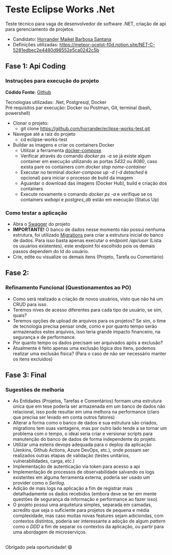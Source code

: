 # Teste Eclipse Works .Net

Teste técnico para vaga de desenvolvedor de software .NET, criação de api para gerenciamento de projetos.

- Candidato: [Horrander Maikel Barbosa Santana](https://www.linkedin.com/in/horrander/)
- Definições utilizadas: https://meteor-ocelot-f0d.notion.site/NET-C-5281edbec2e4480d98552e5ca0242c5b

## Fase 1: Api Coding

### Instruções para execução do projeto

**Códido Fonte**: [Github](https://github.com/horrander/eclipse-works-test)

<p>Tecnologias utilizadas: .Net, Postgresql, Docker<br>
Pré requisitos par execução: Docker ou Postman, Git, terminal (bash, powershell)</p>

- Clonar o projeto:
  - git clone https://github.com/horrander/eclipse-works-test.git
- Navegue até a raiz do projeto
  - cd eclipse-works-test
- Buildar as imagens e criar os containers Docker
  - Utilizar a ferramenta [docker-compose](https://docs.docker.com/compose/)
  - Verificar através do comando _docker ps -a_ se já existe algum container em execução utilizando as portas _5432_ ou _8080_, caso exista pare os containers com _docker stop nome-container_
  - Executar no terminal _docker-compose up -d_ (_-d detached_ é opcional) para iniciar o processo de build da imagem
  - Aguardar o download das imagens (Docker Hub), build e criação dos containers
  - Execute novamente o comando _docker ps -a_ e verifique se os containers _webapi_ e _postgres_db_ estão em execução (Status Up)

### Como testar a aplicação

- Abra o [Swagger](http://localhost:8080/swagger/index.html) do projeto
- **IMPORTANTE!** O banco de dados nesse momento não possui nenhuma estrutura, foi utilizado [Migrations](https://learn.microsoft.com/en-us/ef/core/managing-schemas/migrations/?tabs=dotnet-core-cli) para criar a estrutura inicial do banco de dados. Para isso basta apenas executar o endpoint _/api/user_ (Lista os usuários existentes), este endpoint foi escolhido pois os demais passos dependem do Id do usuário.
- Crie, edite ou visualize os demais itens (Projeto, Tarefa ou Comentário)

## Fase 2:

### Refinamento Funcional (Questionamentos ao PO)

- Como será realizado a criação de novos usuários, visto que não há um CRUD para isso.
- Teremos níves de acesso diferentes para cada tipo de usuário, se sim, quais?
- Teremos opções de upload de arquivos para os projetos? Se sim, o time de tecnologia precisa pensar onde, como e por quanto tempo serão armazenados estes arquivos, isso teria grande impacto financeiro, na segurança e de performance.
- Por quanto tempo os dados precisam ser arquivados após a exclusão?
- Atualmente é feito apenas uma exclusão lógica dos itens, podemos realizar uma exclusão física? (Para o caso de não ser necessário manter os itens excluidos)

## Fase 3: Final

### Sugestões de melhoria

- As Entidades (Projetos, Tarefas e Comentários) formam uma estrutura única que em tese poderia ser armazenada em um banco de dados não relacional, isso pode resultar em uma melhora na performance (claro que precisa ser levado em conta outros fatores)
- Alterar a forma como o banco de dados e sua estrutura são criados, migrations tem suas vantagens, mas por outro lado tende a se tornar um problema com o tempo, o ideal seria criar e versionar scripts para manutenção do banco de dados de forma independente do projeto.
- Utilizar uma esteira devops adequada para o deploy da aplicação (Jenkins, Github Actions, Azure DevOps, etc.), onde possam ser realizados outras etapas de validação (testes unitários, vulnerabilidades, carga, etc.)
- Implementação de autenticação via token para acesso a api
- Implementação de processos de observabilidade salvando os logs existentes em alguma ferramenta externa, poderia ser usado um provider como o _Serilog_.
- Adição de mais logs na aplicação a fim de registrar mais detalhadamente os dados recebidos (embora deve se ter em mente questões de segurança da informação e performance ao fazer isso).
- O projeto possui uma arquitetura simples, separada em camadas, acredito que seja o suficiente para projetos de pequena e média complexidade, mas caso muitas novas features sejam adiciondas, com contextos distintos, poderia ser interessante a adoção de algum _pattern_ como o _DDD_ a fim de separar os contextos da aplicação, ou partir para uma abordagem de microserviços.

##

Obrigado pela oportunidade! :smile:
